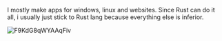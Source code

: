 I mostly make apps for windows, linux and websites. Since Rust can do it all, i usually just stick to Rust lang because everything else is inferior. 


![F9KdG8qWYAAqFiv](https://github.com/user-attachments/assets/7fd7ac2c-dbb6-40a5-90f8-07bda572cfcd)

